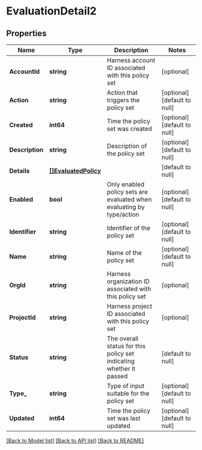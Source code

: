 # EvaluationDetail2

## Properties
Name | Type | Description | Notes
------------ | ------------- | ------------- | -------------
**AccountId** | **string** | Harness account ID associated with this policy set | [optional] 
**Action** | **string** | Action that triggers the policy set | [optional] [default to null]
**Created** | **int64** | Time the policy set was created | [optional] [default to null]
**Description** | **string** | Description of the policy set | [optional] [default to null]
**Details** | [**[]EvaluatedPolicy**](EvaluatedPolicy.md) |  | [default to null]
**Enabled** | **bool** | Only enabled policy sets are evaluated when evaluating by type/action | [optional] [default to null]
**Identifier** | **string** | Identifier of the policy set | [optional] [default to null]
**Name** | **string** | Name of the policy set | [optional] [default to null]
**OrgId** | **string** | Harness organization ID associated with this policy set | [optional] 
**ProjectId** | **string** | Harness project ID associated with this policy set | [optional] 
**Status** | **string** | The overall status for this policy set indicating whether it passed | [default to null]
**Type_** | **string** | Type of input suitable for the policy set | [optional] [default to null]
**Updated** | **int64** | Time the policy set was last updated | [optional] [default to null]

[[Back to Model list]](../README.md#documentation-for-models) [[Back to API list]](../README.md#documentation-for-api-endpoints) [[Back to README]](../README.md)

